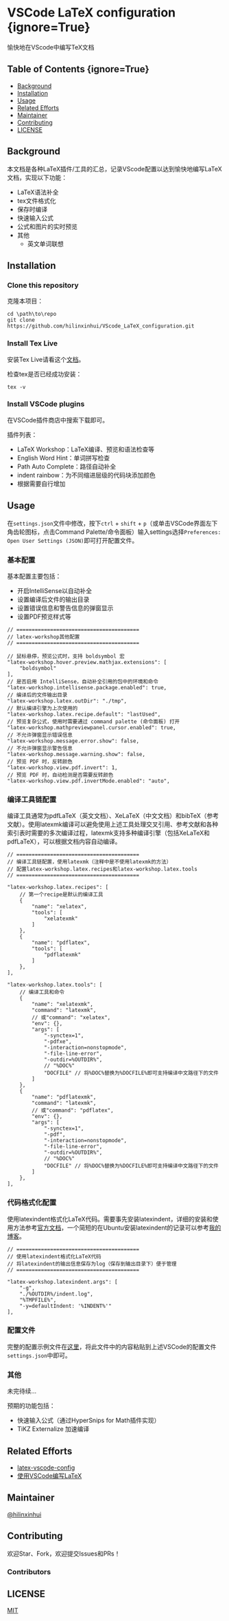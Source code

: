# VSCode LaTeX configuration {ignore=True}

愉快地在VScode中编写TeX文档

## Table of Contents {ignore=True}

<!-- @import "[TOC]" {cmd="toc" depthFrom=1 depthTo=2 orderedList=false} -->

<!-- code_chunk_output -->
- [Background](#background)
- [Installation](#installation)
- [Usage](#usage)
- [Related Efforts](#related-efforts)
- [Maintainer](#maintainer)
- [Contributing](#contributing)
- [LICENSE](#license)
<!-- /code_chunk_output -->

## Background

本文档是各种LaTeX插件/工具的汇总，记录VScode配置以达到愉快地编写LaTeX文档，实现以下功能：

- LaTeX语法补全
- tex文件格式化
- 保存时编译
- 快速输入公式
- 公式和图片的实时预览
- 其他
  - 英文单词联想

## Installation

### Clone this repository

克隆本项目：

```Shell
cd \path\to\repo
git clone https://github.com/hilinxinhui/VScode_LaTeX_configuration.git
```

### Install Tex Live

安装Tex Live请看这个[文档](https://mirrors.tuna.tsinghua.edu.cn/CTAN/info/install-latex-guide-zh-cn/install-latex-guide-zh-cn.pdf)。

检查tex是否已经成功安装：

```Shell
tex -v
```

### Install VSCode plugins

在VSCode插件商店中搜索下载即可。

插件列表：

- LaTeX Workshop：LaTeX编译、预览和语法检查等
- English Word Hint：单词拼写检查
- Path Auto Complete：路径自动补全
- indent rainbow：为不同缩进层级的代码块添加颜色
- 根据需要自行增加

## Usage

在`settings.json`文件中修改，按下`ctrl` + `shift` + `p`（或单击VSCode界面左下角齿轮图标，点击Command Palette/命令面板）输入settings选择`Preferences: Open User Settings (JSON)`即可打开配置文件。

### 基本配置

基本配置主要包括：

- 开启IntelliSense以自动补全
- 设置编译后文件的输出目录
- 设置错误信息和警告信息的弹窗显示
- 设置PDF预览样式等

```JSON5
// ========================================
// latex-workshop其他配置
// ========================================

// 鼠标悬停，预览公式时，支持 boldsymbol 宏
"latex-workshop.hover.preview.mathjax.extensions": [
    "boldsymbol"
],
// 是否启用 IntelliSense，自动补全引用的包中的环境和命令
"latex-workshop.intellisense.package.enabled": true,
// 编译后的文件输出目录
"latex-workshop.latex.outDir": "./tmp",
// 默认编译引擎为上次使用的
"latex-workshop.latex.recipe.default": "lastUsed",
// 预览复杂公式，使用时需要通过 command palette (命令面板) 打开
"latex-workshop.mathpreviewpanel.cursor.enabled": true,
// 不允许弹窗显示错误信息
"latex-workshop.message.error.show": false,
// 不允许弹窗显示警告信息
"latex-workshop.message.warning.show": false,
// 预览 PDF 时，反转颜色
"latex-workshop.view.pdf.invert": 1,
// 预览 PDF 时，自动检测是否需要反转颜色
"latex-workshop.view.pdf.invertMode.enabled": "auto",
```

### 编译工具链配置

编译工具通常为pdfLaTeX（英文文档）、XeLaTeX（中文文档）和bibTeX（参考文献）。使用latexmk编译可以避免使用上述工具处理交叉引用、参考文献和各种索引表时需要的多次编译过程，latexmk支持多种编译引擎（包括XeLaTeX和pdfLaTeX），可以根据文档内容自动编译。

```JSON5
// ========================================
// 编译工具链配置，使用latexmk（注释中是不使用latexmk的方法）
// 配置latex-workshop.latex.recipes和latex-workshop.latex.tools
// ========================================

"latex-workshop.latex.recipes": [
    // 第一个recipe是默认的编译工具
    {
        "name": "xelatex",
        "tools": [
            "xelatexmk"
        ]
    },
    {
        "name": "pdflatex",
        "tools": [
            "pdflatexmk"
        ]
    },
],

"latex-workshop.latex.tools": [
    // 编译工具和命令
    {
        "name": "xelatexmk",
        "command": "latexmk",
        // 或"command": "xelatex",
        "env": {},
        "args": [
            "-synctex=1",
            "-pdfxe",
            "-interaction=nonstopmode",
            "-file-line-error",
            "-outdir=%OUTDIR%",
            // "%DOC%"
            "DOCFILE" // 将%DOC%替换为%DOCFILE%即可支持编译中文路径下的文件
        ]
    },
    {
        "name": "pdflatexmk",
        "command": "latexmk",
        // 或"command": "pdflatex",
        "env": {},
        "args": [
            "-synctex=1",
            "-pdf",
            "-interaction=nonstopmode",
            "-file-line-error",
            "-outdir=%OUTDIR%",
            // "%DOC%"
            "DOCFILE" // 将%DOC%替换为%DOCFILE%即可支持编译中文路径下的文件
        ]
    },
],
```

### 代码格式化配置

使用latexindent格式化LaTeX代码。需要事先安装latexindent，详细的安装和使用方法参考[官方文档](https://latexindentpl.readthedocs.io/en/latest/sec-how-to-use.html)，一个简短的在Ubuntu安装latexindent的记录可以参考[我的博客](https://hilinxinhui.github.io/2023/07/24/Install-latexindent-pl/)。

```JSON5
// ========================================
// 使用latexindent格式化LaTeX代码
// 将latexindent的输出信息保存为log（保存到输出目录下）便于管理
// ========================================

"latex-workshop.latexindent.args": [
    "-g",
    "./%OUTDIR%/indent.log",
    "%TMPFILE%",
    "-y=defaultIndent: '%INDENT%'"
],
```

### 配置文件

完整的配置示例文件在[这里](./latex_workshop_settings.json)，将此文件中的内容粘贴到上述VSCode的配置文件`settings.json`中即可。

### 其他

未完待续...

预期的功能包括：

- 快速输入公式（通过HyperSnips for Math插件实现）
- TiKZ Externalize 加速编译

## Related Efforts

- [latex-vscode-config](https://github.com/shinyypig/latex-vscode-config)
- [使用VSCode编写LaTeX](https://zhuanlan.zhihu.com/p/38178015)

## Maintainer

[@hilinxinhui](https://github.com/hilinxinhui)

## Contributing

欢迎Star、Fork，欢迎提交Issues和PRs！

### Contributors

<!-- readme: collaborators,contributors -start -->
<!-- readme: collaborators,contributors -end -->

## LICENSE

[MIT](./LICENSE)
